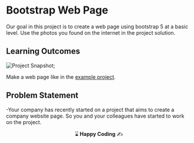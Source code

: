 # Bootstrap Web Page

Our goal in this project is to create a web page using bootstrap 5 at a basic level.
Use the photos you found on the internet in the project solution.

## Learning Outcomes

![Project Snapshot](./bootstrap.gif);

Make a web page like in the [example project](https://harveycla.github.io/HarveyTech_with_Bootstrap5/).

## Problem Statement

-Your company has recently started on a project that aims to create a company website page. So you and your colleagues have started to work on the project.

<p align="center"> ⌛<strong> Happy Coding </strong> ✍ </p>
